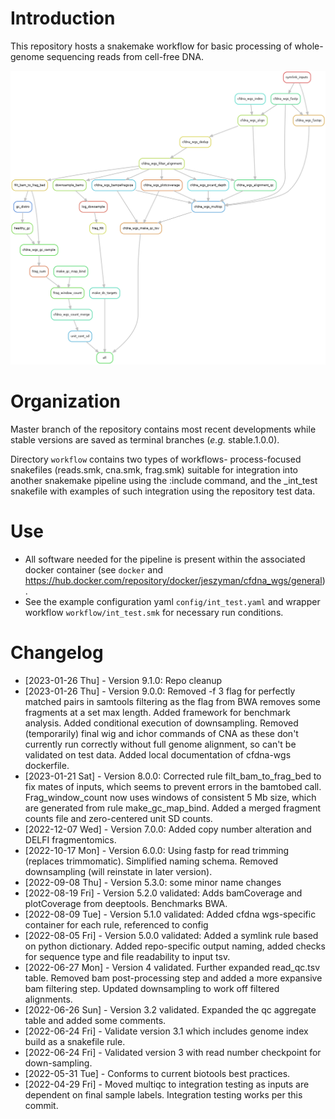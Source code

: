
# Introduction

This repository hosts a snakemake workflow for basic processing of whole-genome sequencing reads from cell-free DNA.

![img](resources/int_test.png)


# Organization

Master branch of the repository contains most recent developments while stable versions are saved as terminal branches (*e.g.* stable.1.0.0).

Directory `workflow` contains two types of workflows- process-focused snakefiles (reads.smk, cna.smk, frag.smk) suitable for integration into another snakemake pipeline using the :include command, and the \_int\_test snakefile with examples of such integration using the repository test data.


# Use

-   All software needed for the pipeline is present within the associated docker container (see `docker` and <https://hub.docker.com/repository/docker/jeszyman/cfdna_wgs/general>).
-   See the example configuration yaml `config/int_test.yaml` and wrapper workflow `workflow/int_test.smk` for necessary run conditions.


# Changelog

-   <span class="timestamp-wrapper"><span class="timestamp">[2023-01-26 Thu] </span></span> - Version 9.1.0: Repo cleanup
-   <span class="timestamp-wrapper"><span class="timestamp">[2023-01-26 Thu] </span></span> - Version 9.0.0: Removed -f 3 flag for perfectly matched pairs in samtools filtering as the flag from BWA removes some fragments at a set max length. Added framework for benchmark analysis. Added conditional execution of downsampling. Removed (temporarily) final wig and ichor commands of CNA as these don't currently run correctly without full genome alignment, so can't be validated on test data. Added local documentation of cfdna-wgs dockerfile.
-   <span class="timestamp-wrapper"><span class="timestamp">[2023-01-21 Sat] </span></span> - Version 8.0.0: Corrected rule filt\_bam\_to\_frag\_bed to fix mates of inputs, which seems to prevent errors in the bamtobed call. Frag\_window\_count now uses windows of consistent 5 Mb size, which are generated from rule make\_gc\_map\_bind. Added a merged fragment counts file and zero-centered unit SD counts.
-   <span class="timestamp-wrapper"><span class="timestamp">[2022-12-07 Wed] </span></span> - Version 7.0.0: Added copy number alteration and DELFI fragmentomics.
-   <span class="timestamp-wrapper"><span class="timestamp">[2022-10-17 Mon] </span></span> - Version 6.0.0: Using fastp for read trimming (replaces trimmomatic). Simplified naming schema. Removed downsampling (will reinstate in later version).
-   <span class="timestamp-wrapper"><span class="timestamp">[2022-09-08 Thu] </span></span> - Version 5.3.0: some minor name changes
-   <span class="timestamp-wrapper"><span class="timestamp">[2022-08-19 Fri] </span></span> - Version 5.2.0 validated: Adds bamCoverage and plotCoverage from deeptools. Benchmarks BWA.
-   <span class="timestamp-wrapper"><span class="timestamp">[2022-08-09 Tue] </span></span> - Version 5.1.0 validated: Added cfdna wgs-specific container for each rule, referenced to config
-   <span class="timestamp-wrapper"><span class="timestamp">[2022-08-05 Fri] </span></span> - Version 5.0.0 validated: Added a symlink rule based on python dictionary. Added repo-specific output naming, added checks for sequence type and file readability to input tsv.
-   <span class="timestamp-wrapper"><span class="timestamp">[2022-06-27 Mon] </span></span> - Version 4 validated. Further expanded read\_qc.tsv table. Removed bam post-processing step and added a more expansive bam filtering step. Updated downsampling to work off filtered alignments.
-   <span class="timestamp-wrapper"><span class="timestamp">[2022-06-26 Sun] </span></span> - Version 3.2 validated. Expanded the qc aggregate table and added some comments.
-   <span class="timestamp-wrapper"><span class="timestamp">[2022-06-24 Fri] </span></span> - Validate version 3.1 which includes genome index build as a snakefile rule.
-   <span class="timestamp-wrapper"><span class="timestamp">[2022-06-24 Fri] </span></span> - Validated version 3 with read number checkpoint for down-sampling.
-   <span class="timestamp-wrapper"><span class="timestamp">[2022-05-31 Tue] </span></span> - Conforms to current biotools best practices.
-   <span class="timestamp-wrapper"><span class="timestamp">[2022-04-29 Fri] </span></span> - Moved multiqc to integration testing as inputs are dependent on final sample labels. Integration testing works per this commit.
